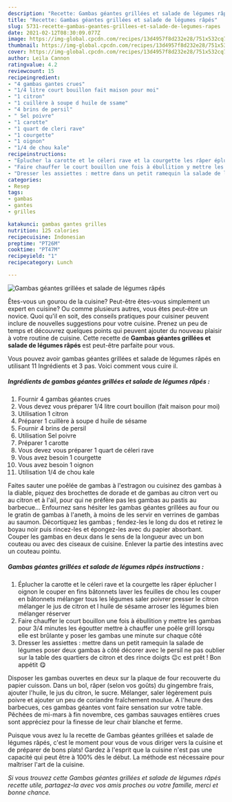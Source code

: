 ```yaml
---
description: "Recette: Gambas géantes grillées et salade de légumes râpés"
title: "Recette: Gambas géantes grillées et salade de légumes râpés"
slug: 5731-recette-gambas-geantes-grillees-et-salade-de-legumes-rapes
date: 2021-02-12T08:30:09.077Z
image: https://img-global.cpcdn.com/recipes/13d4957f8d232e28/751x532cq70/gambas-geantes-grillees-et-salade-de-legumes-rapes-photo-principale-de-la-recette.jpg
thumbnail: https://img-global.cpcdn.com/recipes/13d4957f8d232e28/751x532cq70/gambas-geantes-grillees-et-salade-de-legumes-rapes-photo-principale-de-la-recette.jpg
cover: https://img-global.cpcdn.com/recipes/13d4957f8d232e28/751x532cq70/gambas-geantes-grillees-et-salade-de-legumes-rapes-photo-principale-de-la-recette.jpg
author: Leila Cannon
ratingvalue: 4.2
reviewcount: 15
recipeingredient:
- "4 gambas gantes crues"
- "1/4 litre court bouillon fait maison pour moi"
- "1 citron"
- "1 cuillère à soupe d huile de ssame"
- "4 brins de persil"
- " Sel poivre"
- "1 carotte"
- "1 quart de cleri rave"
- "1 courgette"
- "1 oignon"
- "1/4 de chou kale"
recipeinstructions:
- "Éplucher la carotte et le céleri rave et la courgette les râper éplucher l oignon le couper en fins bâtonnets laver les feuilles de chou les couper en bâtonnets mélanger tous les légumes saler poivrer presser le citron mélanger le jus de citron et l huile de sésame arroser les légumes bien mélanger réserver"
- "Faire chauffer le court bouillon une fois à ébullition y mettre les gambas pour 3/4 minutes les égoutter mettre à chauffer une poêle grill lorsqu elle est brûlante y poser les gambas une minute sur chaque côté"
- "Dresser les assiettes : mettre dans un petit ramequin la salade de légumes poser deux gambas à côté décorer avec le persil ne pas oublier sur la table des quartiers de citron et des rince doigts 😉c est prêt ! Bon appétit 😋"
categories:
- Resep
tags:
- gambas
- gantes
- grilles

katakunci: gambas gantes grilles 
nutrition: 125 calories
recipecuisine: Indonesian
preptime: "PT26M"
cooktime: "PT47M"
recipeyield: "1"
recipecategory: Lunch

---
```



![Gambas géantes grillées et salade de légumes râpés](https://img-global.cpcdn.com/recipes/13d4957f8d232e28/751x532cq70/gambas-geantes-grillees-et-salade-de-legumes-rapes-photo-principale-de-la-recette.jpg)

Êtes-vous un gourou de la cuisine? Peut-être êtes-vous simplement un expert en cuisine? Ou comme plusieurs autres, vous êtes peut-être un novice. Quoi qu'il en soit, des conseils pratiques pour cuisiner peuvent inclure de nouvelles suggestions pour votre cuisine. Prenez un peu de temps et découvrez quelques points qui peuvent ajouter du nouveau plaisir à votre routine de cuisine. Cette recette de <strong> Gambas géantes grillées et salade de légumes râpés </strong> est peut-être parfaite pour vous.

<!--inarticleads1-->

Vous pouvez avoir gambas géantes grillées et salade de légumes râpés en utilisant 11 Ingrédients et 3 pas. Voici comment vous cuire il.

##### Ingrédients de gambas géantes grillées et salade de légumes râpés :

1. Fournir 4 gambas géantes crues
1. Vous devez vous préparer 1/4 litre court bouillon (fait maison pour moi)
1. Utilisation 1 citron
1. Préparer 1 cuillère à soupe d huile de sésame
1. Fournir 4 brins de persil
1. Utilisation  Sel poivre
1. Préparer 1 carotte
1. Vous devez vous préparer 1 quart de céleri rave
1. Vous avez besoin 1 courgette
1. Vous avez besoin 1 oignon
1. Utilisation 1/4 de chou kale


Faites sauter une poêlée de gambas à l&#39;estragon ou cuisinez des gambas à la diable, piquez des brochettes de dorade et de gambas au citron vert ou au citron et à l&#39;ail, pour qui ne préfère pas les gambas au pastis au barbecue… Enfournez sans hésiter les gambas géantes grillées au four ou le gratin de gambas à l&#39;aneth, à moins de les servir en verrines de gambas au saumon. Décortiquez les gambas ; fendez-les le long du dos et retirez le boyau noir puis rincez-les et épongez-les avec du papier absorbant. Couper les gambas en deux dans le sens de la longueur avec un bon couteau ou avec des ciseaux de cuisine. Enlever la partie des intestins avec un couteau pointu. 

<!--inarticleads2-->

##### Gambas géantes grillées et salade de légumes râpés instructions :

1. Éplucher la carotte et le céleri rave et la courgette les râper éplucher l oignon le couper en fins bâtonnets laver les feuilles de chou les couper en bâtonnets mélanger tous les légumes saler poivrer presser le citron mélanger le jus de citron et l huile de sésame arroser les légumes bien mélanger réserver
1. Faire chauffer le court bouillon une fois à ébullition y mettre les gambas pour 3/4 minutes les égoutter mettre à chauffer une poêle grill lorsqu elle est brûlante y poser les gambas une minute sur chaque côté
1. Dresser les assiettes : mettre dans un petit ramequin la salade de légumes poser deux gambas à côté décorer avec le persil ne pas oublier sur la table des quartiers de citron et des rince doigts 😉c est prêt ! Bon appétit 😋


Disposer les gambas ouvertes en deux sur la plaque de four recouverte du papier cuisson. Dans un bol, râper (selon vos goûts) du gingembre frais, ajouter l&#39;huile, le jus du citron, le sucre. Mélanger, saler légèrement puis poivre et ajouter un peu de coriandre fraîchement moulue. A l&#39;heure des barbecues, ces gambas géantes vont faire sensation sur votre table. Pêchées de mi-mars à fin novembre, ces gambas sauvages entières crues sont appréciez pour la finesse de leur chair blanche et ferme. 

<!--inarticleads1-->

<p>
Puisque vous avez lu la recette de Gambas géantes grillées et salade de légumes râpés, c'est le moment pour vous de vous diriger vers la cuisine et de préparer de bons plats! Gardez à l'esprit que la cuisine n'est pas une capacité qui peut être à 100% dès le début. La méthode est nécessaire pour maîtriser l'art de la cuisine.
</p>

<p>
<i>Si vous trouvez cette Gambas géantes grillées et salade de légumes râpés recette utile, partagez-la avec vos amis proches ou votre famille, merci et bonne chance.</i>
</p>
